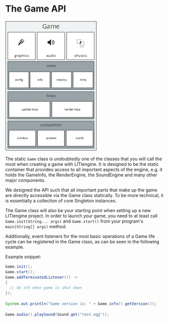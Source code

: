 # The Game API

![Game API](../images/api-game.png)

The static `Game` class is undoubtedly one of the classes that you will call the most when creating a game with LITIengine.
It is designed to be the static container that provides access to all important aspects of the engine, e.g. it holds the GameInfo, the RenderEngine, the SoundEngine and many other major components.

We designed the API such that all important parts that make up the game are directly accessible via the Game class statically.
To be more technical, it is essentially a collection of core Singleton instances.

The Game class will also be your starting point when setting up a new LITIengine project.
In order to launch your game,  you need to at least call `Game.init(String... args)` and `Game.start()` from your program's `main(String[] args)` method.

Additionally, event listeners for the most basic operations of a Game life cycle can be registered in the Game class, as can be seen in the following example.

Example snippet:
```java
Game.init();
Game.start();
Game.addTerminatedListener(() -> 
{
  // do sth when game is shut down
});

System.out.println("Game version is: " + Game.info().getVersion());

Game.audio().playSound(Sound.get("test.ogg"));
```
